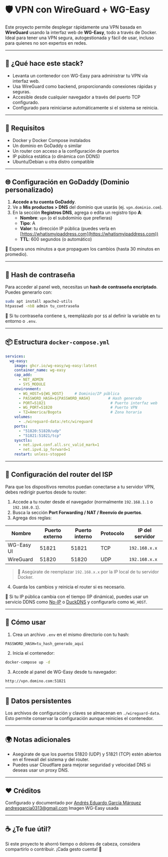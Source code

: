 # 🛡️ VPN con WireGuard + WG-Easy

Este proyecto permite desplegar rápidamente una VPN basada en **WireGuard** usando la interfaz web de **WG-Easy**, todo a través de Docker. Ideal para tener una VPN segura, autogestionada y fácil de usar, incluso para quienes no son expertos en redes.

---

## 🚀 ¿Qué hace este stack?

- Levanta un contenedor con WG-Easy para administrar tu VPN vía interfaz web.
- Usa WireGuard como backend, proporcionando conexiones rápidas y seguras.
- Accesible desde cualquier navegador a través del puerto TCP configurado.
- Configurado para reiniciarse automáticamente si el sistema se reinicia.

---

## 🧱 Requisitos

- Docker y Docker Compose instalados
- Un dominio en GoDaddy o similar
- Un router con acceso a la configuración de puertos
- IP pública estática (o dinámica con DDNS)
- Ubuntu/Debian u otra distro compatible

---

## 🌐 Configuración en GoDaddy (Dominio personalizado)

1. **Accede a tu cuenta GoDaddy**.
2. Ve a **Mis productos > DNS** del dominio que usarás (ej. `vpn.dominio.com`).
3. En la sección **Registros DNS**, agrega o edita un registro tipo **A**:
   - **Nombre**: `vpn` (o el subdominio que prefieras)
   - **Tipo**: A
   - **Valor**: tu dirección IP pública (puedes verla en [https://whatismyipaddress.com](https://whatismyipaddress.com))
   - **TTL**: 600 segundos (o automático)

📌 Espera unos minutos a que propaguen los cambios (hasta 30 minutos en promedio).

---

## 🔐 Hash de contraseña

Para acceder al panel web, necesitas un **hash de contraseña encriptado**. Puedes generarlo con:

```bash
sudo apt install apache2-utils
htpasswd -nbB admin tu_contraseña
````

🔁 Si tu contraseña contiene `$`, reemplázalo por `$$` al definir la variable en tu entorno o `.env`.

---

## 📦 Estructura `docker-compose.yml`

```yaml
services:
  wg-easy:
    image: ghcr.io/wg-easy/wg-easy:latest
    container_name: wg-easy
    cap_add:
      - NET_ADMIN
      - SYS_MODULE
    environment:
      - WG_HOST=${WG_HOST}     # Dominio/IP pública
      - PASSWORD_HASH=${PASSWORD_HASH}        # Hash generado
      - PORT=51821                             # Puerto interfaz web
      - WG_PORT=51820                          # Puerto VPN
      - TZ=America/Bogota                      # Zona horaria
    volumes:
      - ./wireguard-data:/etc/wireguard
    ports:
      - "51820:51820/udp"
      - "51821:51821/tcp"
    sysctls:
      - net.ipv4.conf.all.src_valid_mark=1
      - net.ipv4.ip_forward=1
    restart: unless-stopped
```

---

## 📶 Configuración del router del ISP

Para que los dispositivos remotos puedan conectarse a tu servidor VPN, debes redirigir puertos desde tu router:

1. Accede a tu router desde el navegador (normalmente `192.168.1.1` o `192.168.0.1`).
2. Busca la sección **Port Forwarding / NAT / Reenvío de puertos**.
3. Agrega dos reglas:

| Nombre     | Puerto externo | Puerto interno | Protocolo | IP del servidor |
| ---------- | -------------- | -------------- | --------- | --------------- |
| WG-Easy UI | 51821          | 51821          | TCP       | `192.168.x.x`   |
| WireGuard  | 51820          | 51820          | UDP       | `192.168.x.x`   |

> 🔁 Asegúrate de reemplazar `192.168.x.x` por la IP local de tu servidor Docker.

4. Guarda los cambios y reinicia el router si es necesario.

📌 Si tu IP pública cambia con el tiempo (IP dinámica), puedes usar un servicio DDNS como [No-IP](https://www.noip.com) o [DuckDNS](https://www.duckdns.org) y configurarlo como `WG_HOST`.

---

## 🧪 Cómo usar

1. Crea un archivo `.env` en el mismo directorio con tu hash:

```
PASSWORD_HASH=tu_hash_generado_aquí
```

2. Inicia el contenedor:

```bash
docker-compose up -d
```

3. Accede al panel de WG-Easy desde tu navegador:

```
http://vpn.domino.com:51821
```

---

## 📁 Datos persistentes

Los archivos de configuración y claves se almacenan en `./wireguard-data`. Esto permite conservar la configuración aunque reinicies el contenedor.

---

## 🌍 Notas adicionales

* Asegúrate de que los puertos 51820 (UDP) y 51821 (TCP) estén abiertos en el firewall del sistema y del router.
* Puedes usar Cloudflare para mejorar seguridad y velocidad DNS si deseas usar un proxy DNS.

---

## ❤️ Créditos

Configurado y documentado por [Andrés Eduardo García Márquez](https://ingeniumcodex.com) andresgarcia0313@gmail.com
Imagen WG-Easy usada

---

## ☕ ¿Te fue útil?

Si este proyecto te ahorró tiempo o dolores de cabeza, considera compartirlo o contribuir. ¡Cada gesto cuenta! 🙌

